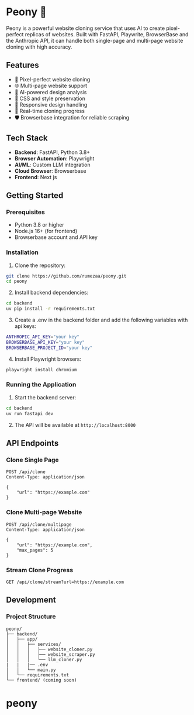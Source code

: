 # Peony 🌸

Peony is a powerful website cloning service that uses AI to create pixel-perfect replicas of websites. Built with FastAPI, Playwrite, BrowserBase and the Anthropic API, it can handle both single-page and multi-page website cloning with high accuracy.

## Features

- 🎯 Pixel-perfect website cloning
- 🌐 Multi-page website support
- 🤖 AI-powered design analysis
- 🎨 CSS and style preservation
- 📱 Responsive design handling
- 🔄 Real-time cloning progress
- 🛡️ Browserbase integration for reliable scraping

## Tech Stack

- **Backend**: FastAPI, Python 3.8+
- **Browser Automation**: Playwright
- **AI/ML**: Custom LLM integration
- **Cloud Browser**: Browserbase
- **Frontend**: Next js

## Getting Started

### Prerequisites

- Python 3.8 or higher
- Node.js 16+ (for frontend)
- Browserbase account and API key

### Installation

1. Clone the repository:
```bash
git clone https://github.com/rumezaa/peony.git
cd peony
```

2. Install backend dependencies:
```bash
cd backend
uv pip install -r requirements.txt
```

3. Create a .env in the backend folder and add the following variables with api keys:
```bash
ANTHROPIC_API_KEY="your key"
BROWSERBASE_API_KEY="your key"
BROWSERBASE_PROJECT_ID="your key"
```

4. Install Playwright browsers:
```bash
playwright install chromium
```

### Running the Application

1. Start the backend server:
```bash
cd backend
uv run fastapi dev
```

2. The API will be available at `http://localhost:8000`

## API Endpoints

### Clone Single Page
```http
POST /api/clone
Content-Type: application/json

{
    "url": "https://example.com"
}
```

### Clone Multi-page Website
```http
POST /api/clone/multipage
Content-Type: application/json

{
    "url": "https://example.com",
    "max_pages": 5
}
```

### Stream Clone Progress
```http
GET /api/clone/stream?url=https://example.com
```

## Development

### Project Structure
```
peony/
├── backend/
│   ├── app/
│   │   ├── services/
│   │   │   ├── website_cloner.py
│   │   │   ├── website_scraper.py
│   │   │   └── llm_cloner.py
|   |   |── .env 
│   │   └── main.py
│   └── requirements.txt
└── frontend/ (coming soon)
```
# peony

